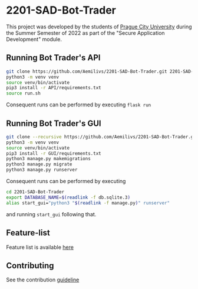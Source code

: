 # 2201-SAD-Bot-Trader

This project was developed by the students of [Prague City University](https://www.praguecityuniversity.cz/)
during the Summer Semester of 2022 as part of the "Secure Application Development" module.

## Running Bot Trader's API

```bash
git clone https://github.com/Aemilivs/2201-SAD-Bot-Trader.git 2201-SAD-Bot-Trader && cd $_
python3 -m venv venv
source venv/bin/activate
pip3 install -r API/requirements.txt
source run.sh
```

Consequent runs can be performed by executing `flask run`

## Running Bot Trader's GUI

```bash
git clone --recursive https://github.com/Aemilivs/2201-SAD-Bot-Trader.git 2201-SAD-Bot-Trader && cd $_
python3 -m venv venv
source venv/bin/activate
pip3 install -r GUI/requirements.txt
python3 manage.py makemigrations
python3 manage.py migrate
python3 manage.py runserver
```

Consequent runs can be performed by executing

```bash
cd 2201-SAD-Bot-Trader
export DATABASE_NAME=$(readlink -f db.sqlite.3)
alias start_gui="python3 "$(readlink -f manage.py)" runserver"
```

and running `start_gui` following that.

## Feature-list

Feature list is available [here](./FEATURES.MD)

## Contributing

See the contribution [guideline](./CONTRIB.md)